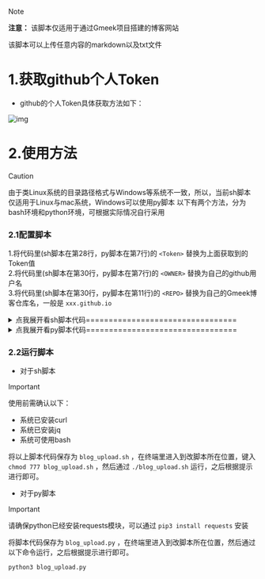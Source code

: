 > [!note]
>
> **注意：** 该脚本仅适用于通过Gmeek项目搭建的博客网站  
>
> 该脚本可以上传任意内容的markdown以及txt文件

# 1.获取github个人Token

- github的个人Token具体获取方法如下：

![img](https://wowpb.pages.dev/file/349f3d72c80b48ba5a3f1.png)

# 2.使用方法

> [!caution]
> 由于类Linux系统的目录路径格式与Windows等系统不一致，所以，当前sh脚本仅适用于Linux与mac系统，Windows可以使用py脚本
> 以下有两个方法，分为bash环境和python环境，可根据实际情况自行采用

### 2.1配置脚本

1.将代码里(sh脚本在第28行，py脚本在第7行)的 `<Token>` 替换为上面获取到的Token值  
2.将代码里(sh脚本在第30行，py脚本在第7行)的 `<OWNER>` 替换为自己的github用户名  
3.将代码里(sh脚本在第30行，py脚本在第11行)的 `<REPO>` 替换为自己的Gmeek博客仓库名，一般是 `xxx.github.io`

<details>
  <summary> 点我展开看sh脚本代码================================= </summary>
  <pre><code>  

```shell
#!/usr/bin/env bash

# 上传主程序
main_upload_program() {
    local file=$1
    local labels=$2

    # 使用 sed 命令从完整路径中提取文件名
    title=$(echo "$file" | sed -e 's/.*\/\(.*\).md/\1/')

    # 获取文章内容
    content=$(sed "" "$file")

    # 将标签转换成 JSON 数组格式
    labels_json=$(echo "$labels" | sed 's/,/","/g' | sed 's/^/["/' | sed 's/$/"]/')

    # 构建 JSON 数据
    json_data=$(jq -n \
    --arg title "$title" \
    --arg body "$content" \
    --argjson labels "$labels_json" \
    '{title: $title, body: $body, labels: $labels}')

    # 发送 POST 请求
    curl -L \
        -X POST \
        -H "Accept: application/vnd.github+json" \
        -H "Authorization: Bearer <Token>" \
        -H "X-GitHub-Api-Version: 2022-11-28" \
        https://api.github.com/repos/<OWNER>/<REPO>/issues \
        -d "$json_data"
}

# 上传单篇文章
upload_a_single_article() {
    read -p "请输入文章完成路径：" file
    read -p "请输入文章标签(多个标签请用,隔开)：" labels

    main_upload_program "$file" "$labels"}

# 批量上传
batch_upload() {
    read -p "请输入要上传的文件目录(绝对、相对路径皆可)：" file_path
    read -p "请输入文章标签(多个标签请用,隔开)：" labels
    for file in "${file_path}"/*.md
    do
        main_upload_program "$file" "$labels"
    done
}


while true;do
    echo " -----Made by Ronan----- "
    echo " 在键盘上按下对应数字即可选择相应设置"
    echo "————————————————————————————————————————————————————"
    echo " 1. 上传单篇文章"
    echo " 2. 批量上传"
    echo " Q. 退出本程序"
    echo
    read -p "请选择一个选项: " status
    case $status in  
        1)
            upload_a_single_article
            break
        ;;
        2)
            batch_upload
            break
        ;;
        q | Q)
            echo "退出"
            exit 0
        ;;
        *)
            echo "无效选项，请重新选择。"
        ;;
    esac
done
```  
  </code></pre>
</details>

<details>
  <summary> 点我展开看py脚本代码================================= </summary>
  <pre><code>  

```python
import json
import os
import requests

def upload_data(title, content, labels):

    url = "https://api.github.com/repos/<OWNER>/<REPO>/issues"

    header = {
        "Accept": "application/vnd.github+json" ,
        "Authorization": "Bearer <Token>" ,
        "X-GitHub-Api-Version": "2022-11-28"
    }

    data = {
        "title":title,
        "body":content,
        "labels":labels
    }

    json_str = json.dumps(data)

    status_code = requests.post(url=url, headers=header, data=json_str).status_code

    match status_code:
        case 201:
            print("Created, 上传成功")
        case 400:
            print("Bad Request, 错误请求")
        case 403:
            print("Forbidden")
        case 404:
            print("Resource not found")
        case 410:
            print("Gone")
        case 422:
            print("Validation failed, or the endpoint has been spammed. \n 验证失败，或终结点已收到垃圾邮件。")
        case 502:
            print("Service unavailable, 服务不可用")
  

def get_post():

    status = input("\n 1.上传单篇文章 \n 2.批量上传 \n 按下对应数字并回车可选择相应功能：")

    # 获取标签输入并用,分隔
    labels = input("请输入标签，用,隔开：")

    # 将输入的字符串拆分为列表，并去除每个单词前后的空白字符
    labels = [word.strip() for word in labels.split(',')]

    # 上传单篇文章
    if status == "1" :
        file_path = input("请输入文件路径：")

        # 提取文件名并去除扩展名
        title = os.path.splitext(os.path.basename(file_path))[0]

        # 打开并读取文件内容
        with open(file_path, 'r', encoding='utf-8') as file:
            content = file.read()
            upload_data(title, content, labels)

    # 批量上传
    elif status == "2" :
        directory = input("请输入目录路径：")

        # 遍历指定目录下的所有文件
        for filename in os.listdir(directory):
            # 检查文件是否以.md结尾
            if filename.endswith('.md'):
                # 获取title ，去掉文件名中的.md扩展名
                title = os.path.splitext(filename)[0]
    
                # 获取content
                file_path = os.path.join(directory, filename)
                # 打开并读取文件内容
                with open(file_path, 'r', encoding='utf-8') as file:
                    content = file.read()
                    upload_data(title, content, labels)
    else:
        print("已退出程序...")
        exit

if __name__ == "__main__":
    get_post()
```
  </code></pre>
</details>


### 2.2运行脚本

- 对于sh脚本  
> [!important]
> 
> 使用前需确认以下：
> - 系统已安装curl
> - 系统已安装jq
> - 系统可使用bash

将以上脚本代码保存为 `blog_upload.sh` ，在终端里进入到改脚本所在位置，键入 `chmod 777 blog_upload.sh` ，然后通过 `./blog_upload.sh` 运行，之后根据提示进行即可。

- 对于py脚本  
> [!important]
>
> 请确保python已经安装requests模块，可以通过 `pip3 install requests` 安装

将脚本代码保存为 `blog_upload.py` ，在终端里进入到改脚本所在位置，然后通过以下命令运行，之后根据提示进行即可。

```python
python3 blog_upload.py
```


<!-- ##{"timestamp":1722611382}## -->